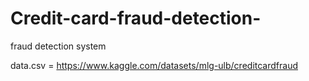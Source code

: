 # Credit-card-fraud-detection-
fraud detection system

data.csv = https://www.kaggle.com/datasets/mlg-ulb/creditcardfraud
